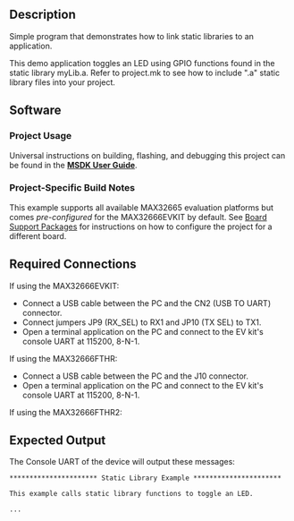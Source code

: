 ## Description

Simple program that demonstrates how to link static libraries to an application.

This demo application toggles an LED using GPIO functions found in the static library myLib.a. Refer
to project.mk to see how to include ".a" static library files into your project.

## Software

### Project Usage

Universal instructions on building, flashing, and debugging this project can be found in the **[MSDK User Guide](https://analogdevicesinc.github.io/msdk/USERGUIDE/)**.

### Project-Specific Build Notes

This example supports all available MAX32665 evaluation platforms but comes _pre-configured_ for the MAX32666EVKIT by default. See [Board Support Packages](https://analogdevicesinc.github.io/msdk/USERGUIDE/#board-support-packages) for instructions on how to configure the project for a different board.

## Required Connections

If using the MAX32666EVKIT:
-   Connect a USB cable between the PC and the CN2 (USB TO UART) connector.
-   Connect jumpers JP9 (RX_SEL) to RX1 and JP10 (TX SEL) to TX1.
-   Open a terminal application on the PC and connect to the EV kit's console UART at 115200, 8-N-1.

If using the MAX32666FTHR:
-   Connect a USB cable between the PC and the J10 connector.
-   Open a terminal application on the PC and connect to the EV kit's console UART at 115200, 8-N-1.

If using the MAX32666FTHR2:

## Expected Output

The Console UART of the device will output these messages:

```
********************** Static Library Example **********************

This example calls static library functions to toggle an LED.

...
```
